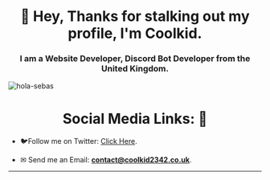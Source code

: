 <h1 align="center">👋 Hey, Thanks for stalking out my profile, I'm Coolkid.</h1>
<h3 align="center">I am a Website Developer, Discord Bot Developer from the United Kingdom.</h3>

<p align="left">
  <img src="https://komarev.com/ghpvc/?username=hola-sebas" alt="hola-sebas" />
</p>
<h1 align="center">Social Media Links: 🔗</h1>

- 🐦Follow me on Twitter: [Click Here](https://twitter.com/cool__kid2342).

- ✉ Send me an Email: **contact@coolkid2342.co.uk**.

<hr>

